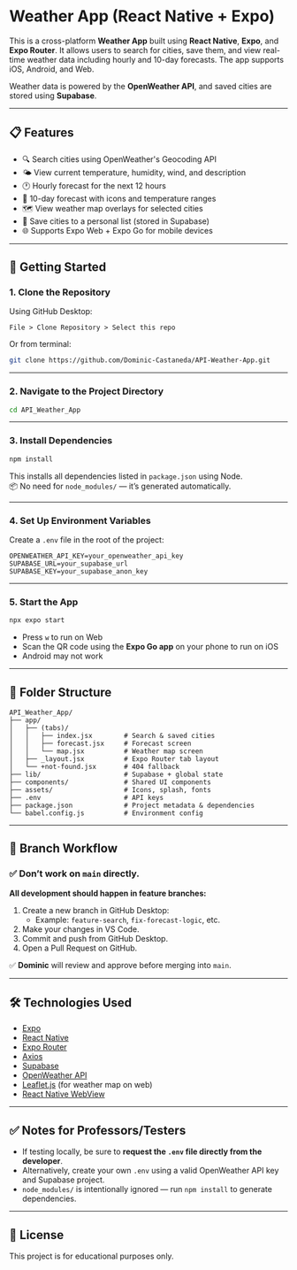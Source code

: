 # Weather App (React Native + Expo)

This is a cross-platform **Weather App** built using **React Native**, **Expo**, and **Expo Router**. It allows users to search for cities, save them, and view real-time weather data including hourly and 10-day forecasts. The app supports iOS, Android, and Web.

Weather data is powered by the **OpenWeather API**, and saved cities are stored using **Supabase**.

---

## 📋 Features

- 🔍 Search cities using OpenWeather's Geocoding API  
- 🌤 View current temperature, humidity, wind, and description  
- 🕐 Hourly forecast for the next 12 hours  
- 📅 10-day forecast with icons and temperature ranges  
- 🗺 View weather map overlays for selected cities  
- 💾 Save cities to a personal list (stored in Supabase)  
- 🌐 Supports Expo Web + Expo Go for mobile devices  

---

## 🚀 Getting Started

### 1. Clone the Repository

Using GitHub Desktop:

```
File > Clone Repository > Select this repo
```

Or from terminal:

```bash
git clone https://github.com/Dominic-Castaneda/API-Weather-App.git
```

---

### 2. Navigate to the Project Directory

```bash
cd API_Weather_App
```

---

### 3. Install Dependencies

```bash
npm install
```

This installs all dependencies listed in `package.json` using Node.  
📦 No need for `node_modules/` — it’s generated automatically.

---

### 4. Set Up Environment Variables

Create a `.env` file in the root of the project:

```
OPENWEATHER_API_KEY=your_openweather_api_key
SUPABASE_URL=your_supabase_url
SUPABASE_KEY=your_supabase_anon_key
```

---

### 5. Start the App

```bash
npx expo start
```

- Press `w` to run on Web  
- Scan the QR code using the **Expo Go app** on your phone to run on iOS
- Android may not work

---

## 📁 Folder Structure

```plaintext
API_Weather_App/
├── app/
│   ├── (tabs)/
│   │   ├── index.jsx        # Search & saved cities
│   │   ├── forecast.jsx     # Forecast screen
│   │   └── map.jsx          # Weather map screen
│   ├── _layout.jsx          # Expo Router tab layout
│   └── +not-found.jsx       # 404 fallback
├── lib/                     # Supabase + global state
├── components/              # Shared UI components
├── assets/                  # Icons, splash, fonts
├── .env                     # API keys
├── package.json             # Project metadata & dependencies
└── babel.config.js          # Environment config
```

---

## 👥 Branch Workflow

### ✅ Don’t work on `main` directly.

**All development should happen in feature branches:**

1. Create a new branch in GitHub Desktop:  
   - Example: `feature-search`, `fix-forecast-logic`, etc.
2. Make your changes in VS Code.
3. Commit and push from GitHub Desktop.
4. Open a Pull Request on GitHub.

✅ **Dominic** will review and approve before merging into `main`.

---

## 🛠 Technologies Used

- [Expo](https://expo.dev/)  
- [React Native](https://reactnative.dev/)  
- [Expo Router](https://expo.github.io/router/)  
- [Axios](https://axios-http.com/)  
- [Supabase](https://supabase.com/)  
- [OpenWeather API](https://openweathermap.org/api)  
- [Leaflet.js](https://leafletjs.com/) (for weather map on web)  
- [React Native WebView](https://github.com/react-native-webview/react-native-webview)  

---

## ✅ Notes for Professors/Testers

- If testing locally, be sure to **request the `.env` file directly from the developer**.  
- Alternatively, create your own `.env` using a valid OpenWeather API key and Supabase project.  
- `node_modules/` is intentionally ignored — run `npm install` to generate dependencies.

---

## 📄 License

This project is for educational purposes only.